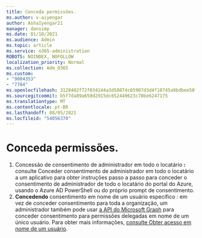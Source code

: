 ```yaml
---
title: Conceda permissões.
ms.author: v-aiyengar
author: AshaIyengar21
manager: dansimp
ms.date: 01/18/2021
ms.audience: Admin
ms.topic: article
ms.service: o365-administration
ROBOTS: NOINDEX, NOFOLLOW
localization_priority: Normal
ms.collection: Adm_O365
ms.custom:
- "9004353"
- "7784"
ms.openlocfilehash: 3128402f72f034144a3d58074c65907d3d4f10745a9bdbee58fec14b09f419ea
ms.sourcegitcommit: b5f7da89a650d2915dc652449623c78be6247175
ms.translationtype: MT
ms.contentlocale: pt-BR
ms.lasthandoff: 08/05/2021
ms.locfileid: "54056370"
---
```

# <a name="grant-permissions"></a>Conceda permissões.

1. Concessão de consentimento de [](https://docs.microsoft.com/azure/active-directory/manage-apps/grant-admin-consent) administrador em todo o locatário **:** consulte Conceder consentimento de administrador em todo o locatário a um aplicativo para obter instruções passo a passo para conceder o consentimento de administrador de todo o locatário do portal do Azure, usando o Azure AD PowerShell ou do próprio prompt de consentimento.
1. **Concedendo** consentimento em nome de um usuário específico : em vez de conceder consentimento para toda a organização, um administrador também pode usar [a API do Microsoft Graph](https://docs.microsoft.com/graph/use-the-api) para conceder consentimento para permissões delegadas em nome de um único usuário. Para obter mais informações, [consulte Obter acesso em nome de um usuário](https://docs.microsoft.com/graph/auth-v2-user).